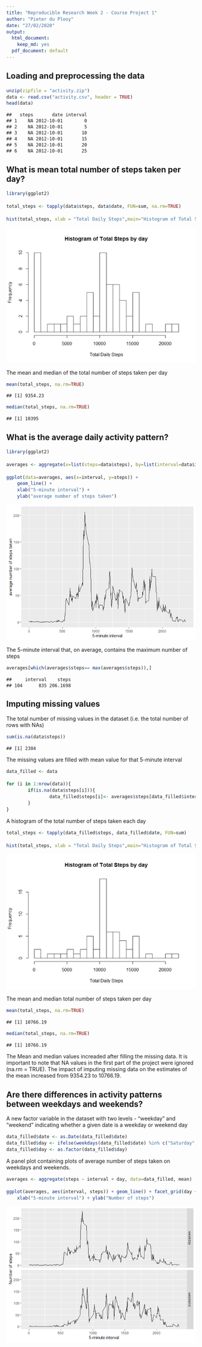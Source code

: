 ```yaml
---
title: "Reproducible Research Week 2 - Course Project 1"
author: "Pieter du Plooy"
date: "27/02/2020"
output:
  html_document: 
    keep_md: yes
  pdf_document: default
---
```




## Loading and preprocessing the data

```r
unzip(zipfile = "activity.zip")
data <- read.csv("activity.csv", header = TRUE)
head(data)
```

```
##   steps       date interval
## 1    NA 2012-10-01        0
## 2    NA 2012-10-01        5
## 3    NA 2012-10-01       10
## 4    NA 2012-10-01       15
## 5    NA 2012-10-01       20
## 6    NA 2012-10-01       25
```





## What is mean total number of steps taken per day?

```r
library(ggplot2)

total_steps <- tapply(data$steps, data$date, FUN=sum, na.rm=TRUE)

hist(total_steps, xlab = "Total Daily Steps",main="Histogram of Total Steps by day", breaks = 20)
```

![](PA1_template_files/figure-html/unnamed-chunk-2-1.png)<!-- -->

The mean and median of the total number of steps taken per day

```r
mean(total_steps, na.rm=TRUE)
```

```
## [1] 9354.23
```

```r
median(total_steps, na.rm=TRUE)
```

```
## [1] 10395
```





## What is the average daily activity pattern?

```r
library(ggplot2)

averages <- aggregate(x=list(steps=data$steps), by=list(interval=data$interval),FUN=mean, na.rm=TRUE)

ggplot(data=averages, aes(x=interval, y=steps)) +
    geom_line() +
    xlab("5-minute interval") +
    ylab("average number of steps taken")
```

![](PA1_template_files/figure-html/unnamed-chunk-4-1.png)<!-- -->

The 5-minute interval that, on average, contains the maximum number of steps

```r
averages[which(averages$steps== max(averages$steps)),]
```

```
##     interval    steps
## 104      835 206.1698
```






## Imputing missing values

The total number of missing values in the dataset (i.e. the total number of rows with NAs)


```r
sum(is.na(data$steps))
```

```
## [1] 2304
```

The missing values are filled with mean value for that 5-minute interval


```r
data_filled <- data

for (i in 1:nrow(data)){
        if(is.na(data$steps[i])){
                data_filled$steps[i]<- averages$steps[data_filled$interval[i] == averages$interval]
        }
}
```

A histogram of the total number of steps taken each day

```r
total_steps <- tapply(data_filled$steps, data_filled$date, FUN=sum)

hist(total_steps, xlab = "Total Daily Steps",main="Histogram of Total Steps by day", breaks = 20)
```

![](PA1_template_files/figure-html/unnamed-chunk-8-1.png)<!-- -->

The mean and median total number of steps taken per day

```r
mean(total_steps, na.rm=TRUE)
```

```
## [1] 10766.19
```

```r
median(total_steps, na.rm=TRUE)
```

```
## [1] 10766.19
```


The Mean and median values increaded after filling the missing data. It is important to note that NA values in the first part of the project were ignored (na.rm = TRUE). The impact of imputing missing data on the estimates of the mean increased from 9354.23 to 10766.19.







## Are there differences in activity patterns between weekdays and weekends?
A new factor variable in the dataset with two levels - “weekday” and “weekend” indicating whether a given date is a weekday or weekend day


```r
data_filled$date <- as.Date(data_filled$date)
data_filled$day <- ifelse(weekdays(data_filled$date) %in% c("Saturday", "Sunday"), "weekend", "weekday")
data_filled$day <- as.factor(data_filled$day)
```

A panel plot containing plots of average number of steps taken on weekdays and weekends.

```r
averages <- aggregate(steps ~ interval + day, data=data_filled, mean)

ggplot(averages, aes(interval, steps)) + geom_line() + facet_grid(day ~ .) +
    xlab("5-minute interval") + ylab("Number of steps")
```

![](PA1_template_files/figure-html/unnamed-chunk-11-1.png)<!-- -->
